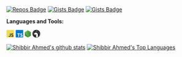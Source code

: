 [![Repos Badge](https://badges.pufler.dev/repos/shibbirweb)](https://github.com/shibbirweb)
[![Gists Badge](https://badges.pufler.dev/gists/shibbirweb)](https://gist.github.com/shibbirweb)
[![Gists Badge](https://pageview.vercel.app/?github_user=shibbirweb)](https://github.com/shibbirweb)


**Languages and Tools:**

<a href="#" alt="javascript"><code><img height="20" src="https://github.com/shibbirweb/shibbirweb/raw/main/images/logo-javascript.svg"></code></a>
<a href="#" alt="typescript"><code><img height="20" src="https://github.com/shibbirweb/shibbirweb/raw/main/images/logo-typescript.svg"></code></a>
<a href="#" alt="nodejs"><code><img height="20" src="https://github.com/shibbirweb/shibbirweb/raw/main/images/logo-nodejs.svg"></code></a>
<a href="#" alt="deno"><code><img height="20" src="https://github.com/shibbirweb/shibbirweb/raw/main/images/logo-deno.svg"></code></a>

[![Shibbir Ahmed's github stats](https://github-readme-stats.vercel.app/api?username=shibbirweb)](https://github.com/shibbirweb)
[![Shibbir Ahmed's Top Languages](https://github-readme-stats.vercel.app/api/top-langs/?username=shibbirweb&layout=compact)](https://github.com/shibbirweb)

